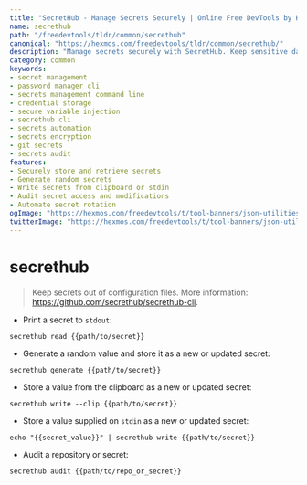 ```yaml
---
title: "SecretHub - Manage Secrets Securely | Online Free DevTools by Hexmos"
name: secrethub
path: "/freedevtools/tldr/common/secrethub"
canonical: "https://hexmos.com/freedevtools/tldr/common/secrethub/"
description: "Manage secrets securely with SecretHub. Keep sensitive data out of configuration files and automate secret rotation. Free online tool, no registration required."
category: common
keywords:
- secret management
- password manager cli
- secrets management command line
- credential storage
- secure variable injection
- secrethub cli
- secrets automation
- secrets encryption
- git secrets
- secrets audit
features:
- Securely store and retrieve secrets
- Generate random secrets
- Write secrets from clipboard or stdin
- Audit secret access and modifications
- Automate secret rotation
ogImage: "https://hexmos.com/freedevtools/t/tool-banners/json-utilities-banner.png"
twitterImage: "https://hexmos.com/freedevtools/t/tool-banners/json-utilities-banner.png"
---
```


# secrethub

> Keep secrets out of configuration files.
> More information: <https://github.com/secrethub/secrethub-cli>.

- Print a secret to `stdout`:

`secrethub read {{path/to/secret}}`

- Generate a random value and store it as a new or updated secret:

`secrethub generate {{path/to/secret}}`

- Store a value from the clipboard as a new or updated secret:

`secrethub write --clip {{path/to/secret}}`

- Store a value supplied on `stdin` as a new or updated secret:

`echo "{{secret_value}}" | secrethub write {{path/to/secret}}`

- Audit a repository or secret:

`secrethub audit {{path/to/repo_or_secret}}`
